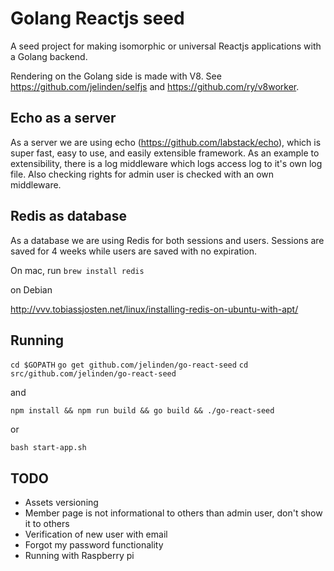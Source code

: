 # Golang Reactjs seed

A seed project for making isomorphic or universal Reactjs applications with a Golang backend.

Rendering on the Golang side is made with V8. See https://github.com/jelinden/selfjs and https://github.com/ry/v8worker.

## Echo as a server

As a server we are using echo (https://github.com/labstack/echo), which is super fast, easy to use, and easily extensible framework. As an example to extensibility, there is a log middleware which logs access log to it's own log file. Also checking rights for admin user is checked with an own middleware.

## Redis as database

As a database we are using Redis for both sessions and users. Sessions are saved for 4 weeks while users are saved with no expiration.

On mac, run
```brew install redis```

on Debian

http://vvv.tobiassjosten.net/linux/installing-redis-on-ubuntu-with-apt/

## Running

```cd $GOPATH```
```go get github.com/jelinden/go-react-seed```
```cd src/github.com/jelinden/go-react-seed```

and

```npm install && npm run build && go build && ./go-react-seed```

or

```bash start-app.sh```

## TODO

* Assets versioning
* Member page is not informational to others than admin user, don't show it to others
* Verification of new user with email
* Forgot my password functionality
* Running with Raspberry pi

